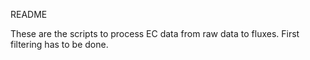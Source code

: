 README

These are the scripts to process EC data from raw data to fluxes. First filtering has to be done. 